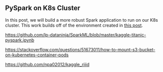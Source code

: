 ## PySpark on K8s Cluster

In this post, we will build a more robust Spark application to run on our K8s cluster. This work builds off of the environment created in [this post](https://github.com/npa02012/blog_posts/tree/master/k8s_aws_setup).

https://github.com/lp-dataninja/SparkML/blob/master/kaggle-titanic-pyspark.ipynb  

https://stackoverflow.com/questions/51673011/how-to-mount-s3-bucket-on-kubernetes-container-pods

https://github.com/npa02012/kaggle_riiid


